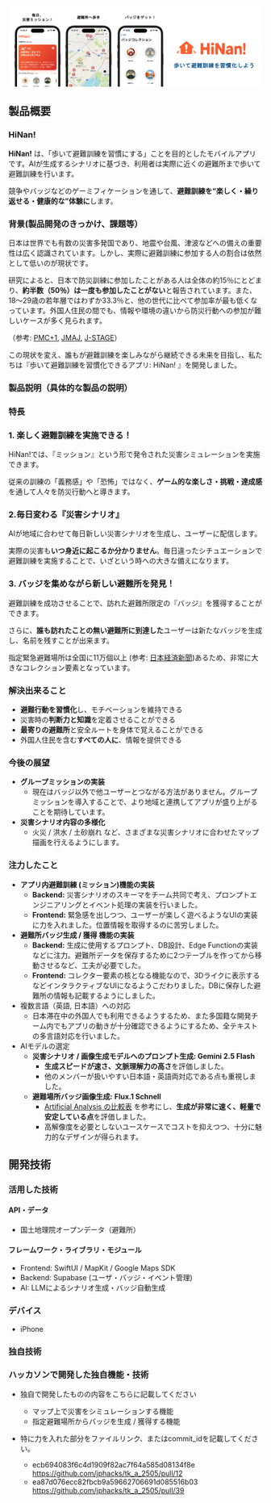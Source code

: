 
![IMAGE ALT TEXT HERE](media/banner.jpg)

## 製品概要

### HiNan!

**HiNan!** は、「歩いて避難訓練を習慣にする」ことを目的としたモバイルアプリです。AIが生成するシナリオに基づき、利用者は実際に近くの避難所まで歩いて避難訓練を行います。

競争やバッジなどのゲーミフィケーションを通して、**避難訓練を“楽しく・繰り返せる・健康的な”体験に**します。

### 背景(製品開発のきっかけ、課題等）

日本は世界でも有数の災害多発国であり、地震や台風、津波などへの備えの重要性は広く認識されています。しかし、実際に避難訓練に参加する人の割合は依然として低いのが現状です。

研究によると、日本で防災訓練に参加したことがある人は全体の約15％にとどまり、**約半数（50％）は一度も参加したことがない**と報告されています。また、18〜29歳の若年層ではわずか33.3％と、他の世代に比べて参加率が最も低くなっています。外国人住民の間でも、情報や環境の違いから防災行動への参加が難しいケースが多く見られます。

（参考: [PMC+1](https://pmc.ncbi.nlm.nih.gov/articles/PMC11543362/?utm_source=chatgpt.com), [JMAJ](https://www.jmaj.jp/download.php?id=10.31662%2Fjmaj.2024-0049), [J-STAGE](https://www.jstage.jst.go.jp/article/itel/2/1/2_2.1.Trans.p007/_pdf)）

この現状を変え、誰もが避難訓練を楽しみながら継続できる未来を目指し、私たちは『歩いて避難訓練を習慣化できるアプリ: HiNan! 』を開発しました。

### 製品説明（具体的な製品の説明）

### 特長

### 1. 楽しく避難訓練を実施できる！

HiNan!では、『ミッション』という形で発令された災害シミュレーションを実施できます。

従来の訓練の「義務感」や「恐怖」ではなく、**ゲーム的な楽しさ・挑戦・達成感**を通して人々を防災行動へと導きます。

### 2.毎日変わる『災害シナリオ』

AIが地域に合わせて毎日新しい災害シナリオを生成し、ユーザーに配信します。

実際の災害も**いつ身近に起こるか分かりません**。毎日違ったシチュエーションで避難訓練を実施することで、いざという時への大きな備えになります。

### 3. バッジを集めながら新しい避難所を発見！

避難訓練を成功させることで、訪れた避難所限定の『バッジ』を獲得することができます。

さらに、**誰も訪れたことの無い避難所に到達した**ユーザーは新たなバッジを生成し、名前を残すことが出来ます。

指定緊急避難場所は全国に11万個以上 (参考: [日本経済新聞](https://www.nikkei.com/article/DGXZQOUE080NW0Y4A100C2000000/#:~:text=%E7%B7%8F%E5%8B%99%E7%9C%81%E6%B6%88%E9%98%B2%E5%BA%81%E3%81%AB%E3%82%88%E3%82%8B,%E3%81%8C%E6%8C%87%E5%AE%9A%E3%81%97%E3%81%A6%E3%81%84%E3%82%8B%E3%80%82))あるため、非常に大きなコレクション要素となっています。

### 解決出来ること

- **避難行動を習慣化**し、モチベーションを維持できる
- 災害時の**判断力と知識**を定着させることができる
- **最寄りの避難所**と安全ルートを身体で覚えることができる
- 外国人住民を含む**すべての人に**、情報を提供できる

### 今後の展望

- **グループミッションの実装**
    - 現在はバッジ以外で他ユーザーとつながる方法がありません。グループミッションを導入することで、より地域と連携してアプリが盛り上がることを期待しています。
- **災害シナリオ内容の多様化**
    - 火災 / 洪水 / 土砂崩れ など、さまざまな災害シナリオに合わせたマップ描画を行えるようにします。

### 注力したこと

- **アプリ内避難訓練 (ミッション)機能の実装**
    - **Backend:** 災害シナリオのスキーマをチーム共同で考え、プロンプトエンジニアリングとイベント処理の実装を行いました。
    - **Frontend:** 緊急感を出しつつ、ユーザーが楽しく遊べるようなUIの実装に力を入れました。位置情報を取得するのに苦労しました。
- **避難所バッジ生成 / 獲得 機能の実装**
    - **Backend:** 生成に使用するプロンプト、DB設計、Edge Functionの実装などに注力。避難所データを保存するために2つテーブルを作ってから移動させるなど、工夫が必要でした。
    - **Frontend:** コレクター要素の核となる機能なので、3Dライクに表示するなどインタラクティブなUIになるようこだわりました。DBに保存した避難所の情報も記載するようにしました。
- 複数言語（英語, 日本語）への対応
    - 日本滞在中の外国人でも利用できるようするため、また多国籍な開発チーム内でもアプリの動きが十分確認できるようにするため、全テキストの多言語対応を行いました。
- AIモデルの選定
    - **災害シナリオ / 画像生成モデルへのプロンプト生成: Gemini 2.5 Flash**
        - **生成スピードが速さ、文脈理解力の高さ**を評価しました。
        - 他のメンバーが扱いやすい日本語・英語両対応である点も重視しました。
    - **避難場所バッジ画像生成:** **Flux.1 Schnell**
        - [Artificial Analysis の比較表](https://artificialanalysis.ai/image/models) を参考にし、**生成が非常に速く、軽量で安定している点**を評価しました。
        - 高解像度を必要としないユースケースでコストを抑えつつ、十分に魅力的なデザインが得られます。

## 開発技術

### 活用した技術

#### API・データ

- 国土地理院オープンデータ（避難所）

#### フレームワーク・ライブラリ・モジュール

- Frontend: SwiftUI / MapKit / Google Maps SDK
- Backend: Supabase (ユーザ・バッジ・イベント管理)
- AI: LLMによるシナリオ生成・バッジ自動生成

### デバイス

- iPhone

### 独自技術

### ハッカソンで開発した独自機能・技術

- 独自で開発したものの内容をこちらに記載してください
    - マップ上で災害をシミュレーションする機能
    - 指定避難場所からバッジを生成 / 獲得する機能

- 特に力を入れた部分をファイルリンク、またはcommit_idを記載してください。
    - ecb694083f6c4d1909f82ac7f64a585d08134f8e https://github.com/jphacks/tk_a_2505/pull/12
    - ea87d076ecc82fbcb9a59662706691d085516b03 https://github.com/jphacks/tk_a_2505/pull/39
